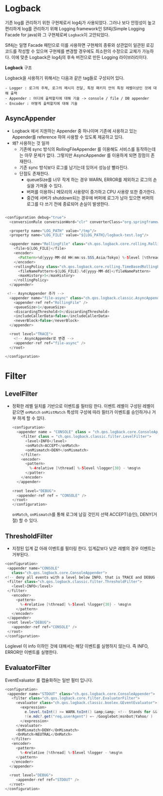 







# Logback 

  기존 log를 관리하기 위한 구현체로서 log4j가 사용되었다. 그러나 보다 안정성이 높고 편리하게 log를 관리하기 위해 Logging framework인 Slf4j(Simple Logging Facade for java)와 그 구현체로써 `Logback`이 고안되었다.
  
  Slf4j는 일명 Facade 패턴으로 이를 사용하면 구현체의 종류와 상관없이 일관된 로깅 코드를 작성할 수 있으며 구현체를 변경할 경우에도 최소한의 수정으로 교체가 가능하다. 이에 맞춘 Logback은 log4j의 후속 버전으로 만든 Logging 라이브러리이다.
  
  __Logback__ 구조
  
  Logback을 사용하기 위해서는 다음과 같은 tag들로 구성되어 있다.
    
    - Logger : 로그의 주체, 로그의 메시지 전달, 특정 패키지 안의 특정 레벨이상인 것에 대해 출력
    - Appender : 어디에 출력할지에 대해 기술 -> console / file / DB appender
    - Encoder : 어떻게 출력할지에 대해 기술

  ## AsyncAppender
  
  - Logback 에서 지원하는 Appender 중 하나이며 기존에 사용하고 있는 Appender를 reference 하여 사용할 수 있도록 제공하고 있다.
  - 왜? 사용하는 것 일까
      - 기존에 sync 방식의 RollingFileAppender 를 이용해도 서비스를 동작하는데는 아무 문제가 없다. 그렇지만 AsyncAppender 를 이용하게 되면 장점이 존재한다.
      - 기존 sync 방식보다 로그를 남기는데 있어서 성능상 빨라진다.
      - 단점도 존재한다.
          - queueSize를 너무 작게 하는 경우 WARN, ERROR를 제외하고 로그의 손실을 가져올 수 있다.
          - 버퍼를 이용하니 메모리의 사용량이 증가하고 CPU 사용량 또한 증가한다.
          - 중간에 서버가 shutdown되는 경우에 버퍼에 로그가 남아 있으면 버퍼의 로그를 다 쓰기 전에 종료되어 손실이 발생한다.

~~~java

<configuration debug="true">
  <conversionRule conversionWord="clr" converterClass="org.springframework.boot.logging.logback.ColorConverter" />

  <property name="LOG_PATH" value="/tmp"/>
  <property name="LOG_FILE" value="${LOG_PATH}/logback-test.log"/>

  <appender name="RollingFile" class="ch.qos.logback.core.rolling.RollingFileAppender">
    <file>${LOG_FILE}</file>
    <encoder>
      <Pattern>%d{yyyy-MM-dd HH:mm:ss.SSS,Asia/Tokyo} %-5level [%thread,%X{X-B3-TraceId:-},%X{X-B3-SpanId:-},%X{X-Span-Export:-}] %logger{36} [%file:%line] - %msg ##%n</Pattern>
    </encoder>
    <rollingPolicy class="ch.qos.logback.core.rolling.TimeBasedRollingPolicy">
      <fileNamePattern>${LOG_FILE}.%d{yyyy-MM-dd}</fileNamePattern>
      <maxHistory>5</maxHistory>
    </rollingPolicy>
  </appender>

 <!-- AsyncAppender 추가 -->
  <appender name="file-async" class="ch.qos.logback.classic.AsyncAppender">
    <appender-ref ref="RollingFile" />
    <queueSize>1</queueSize>
    <discardingThreshold>0</discardingThreshold>
    <includeCallerData>false</includeCallerData>
    <neverBlock>false</neverBlock>
  </appender>

  <root level="TRACE">
    <!-- AsyncAppender로 변경 -->
    <appender-ref ref="file-async" />
  </root>

</configuration>

~~~

# Filter


  ## LevelFilter
  
  - 정확한 레벨 일치를 기반으로 이벤트를 필터링 한다. 이벤트 레벨이 구성된 레벨이 같으면 `onMatch` `onMistMatch` 특성의 구성에 따라 필터가
    이벤트를 승인하거나 거부 하게 할 수 있다.
    
    ~~~java
    <configuration>
      <appender name = "CONSOLE" class = "ch.qos.logback.core.ConsoleAppender">
        <filter class = "ch.qos.logback.classic.filter.LevelFilter">
          <level>INFO</level>
          <onMatch>ACCEPT</onMatch>
          <onMismatch>DENY</onMismatch>
        </filter>
        <encoder>
          <pattern>
            %-4relative [%thread] %-5level %logger{30} - %msg%n
          </patter>
        </encoder>
      </appender>
   
    <root level="DEBUG">
      <appender-ref ref = "CONSOLE" />
    </root>
    </configuration>

    
    ~~~
    
    `onMatch`, `onMismatch`를 통해 로그에 남길 것인지 선택 ACCEPT(승인), DENY(거절) 할 수 있다.
    
    
  ## ThresholdFilter
  
   - 지정된 입계 값 아래 이벤트를 필터링 한다. 임계값보다 낮은 레벨의 경우 이벤트는 거부된다.

 ~~~java
 <configuration> 
  <appender name="CONSOLE" 
    class="ch.qos.logback.core.ConsoleAppender"> 
 <!-- deny all events with a level below INFO, that is TRACE and DEBUG --> 
  <filter class="ch.qos.logback.classic.filter.ThresholdFilter"> 
    <level>INFO</level> 
  </filter> 
    <encoder> 
      <pattern> 
        %-4relative [%thread] %-5level %logger{30} - %msg%n 
      </pattern> 
    </encoder> 
  </appender> 
  <root level="DEBUG"> 
    <appender-ref ref="CONSOLE" /> 
  </root> 
 </configuration>

 ~~~
 
 Loglevel 이 info 이하인 것에 대해서는 해당 이벤트를 실행하지 않는다. 즉 INFO, ERROR만 이벤트를 실행한다.
 
 
 ## EvaluatorFilter
 
 EventEvaluator 를 캡슐화하는 일반 필터 입니다.
 
 ~~~java
 <configuration> 
  <appender name="STDOUT" class="ch.qos.logback.core.ConsoleAppender"> 
    <filter class="ch.qos.logback.core.filter.EvaluatorFilter"> 
      <evaluator class="ch.qos.logback.classic.boolex.GEventEvaluator"> 
        <expression> 
          e.level.toInt() >= WARN.toInt() &amp;&amp; <!-- Stands for && in XML --> 
          !(e.mdc?.get("req.userAgent") =~ /Googlebot|msnbot|Yahoo/ ) 
        </expression> 
      </evaluator> 
      <OnMismatch>DENY</OnMismatch> 
      <OnMatch>NEUTRAL</OnMatch> 
    </filter> 
    <encoder> 
      <pattern> 
        %-4relative [%thread] %-5level %logger - %msg%n 
      </pattern> 
    </encoder> 
   </appender> 
   
   <root level="DEBUG"> 
      <appender-ref ref="STDOUT" /> 
   </root> 
 </configuration>

 ~~~
 
